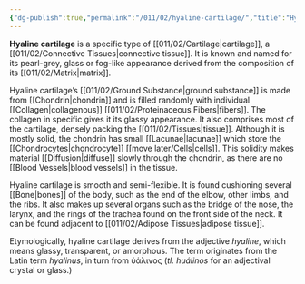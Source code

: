 ```yaml
---
{"dg-publish":true,"permalink":"/011/02/hyaline-cartilage/","title":"Hyaline Cartilage","tags":["BIOL422"],"noteIcon":"1","created":"2024-09-26T13:45:04.093-07:00","updated":"2024-09-26T15:19:19.209-07:00"}
---
```


**Hyaline cartilage** is a specific type of [[011/02/Cartilage\|cartilage]], a [[011/02/Connective Tissues\|connective tissue]]. It is known and named for its pearl-grey, glass or fog-like appearance derived from the composition of its [[011/02/Matrix\|matrix]].

Hyaline cartilage’s [[011/02/Ground Substance\|ground substance]] is made from [[Chondrin\|chondrin]] and is filled randomly with individual [[Collagen\|collagenous]] [[011/02/Proteinaceous Fibers\|fibers]]. The collagen in specific gives it its glassy appearance. It also comprises most of the cartilage, densely packing the [[011/02/Tissues\|tissue]]. Although it is mostly solid, the chondrin has small [[Lacunae\|lacunae]] which store the [[Chondrocytes\|chondrocyte]] [[move later/Cells\|cells]]. This solidity makes material [[Diffusion\|diffuse]] slowly through the chondrin, as there are no [[Blood Vessels\|blood vessels]] in the tissue.

Hyaline cartilage is smooth and semi-flexible. It is found cushioning several [[Bone\|bones]] of the body, such as the end of the elbow, other limbs, and the ribs. It also makes up several organs such as the bridge of the nose, the larynx, and the rings of the trachea found on the front side of the neck. It can be found adjacent to [[011/02/Adipose Tissues\|adipose tissue]].

Etymologically, hyaline cartilage derives from the adjective *hyaline*, which means glassy, transparent, or amorphous. The term originates from the Latin term *hyalinus*, in turn from ὑάλινος (*tl. huálinos* for an adjectival crystal or glass.)